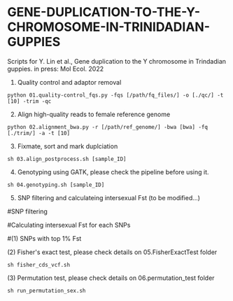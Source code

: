 # GENE-DUPLICATION-TO-THE-Y-CHROMOSOME-IN-TRINIDADIAN-GUPPIES
Scripts for Y. Lin et al., Gene duplication to the Y chromosome in Trindadian guppies. in press: Mol Ecol. 2022

1. Quality control and adaptor removal
```
python 01.quality-control_fqs.py -fqs [/path/fq_files/] -o [./qc/] -t [10] -trim -qc
```

2. Align high-quality reads to female reference genome 
```
python 02.alignment_bwa.py -r [/path/ref_genome/] -bwa [bwa] -fq [./trim/] -a -t [10]
```

3. Fixmate, sort and mark duplciation
```
sh 03.align_postprocess.sh [sample_ID]
```

4. Genotyping using GATK, please check the pipeline before using it. 
```
sh 04.genotyping.sh [sample_ID]
```

5. SNP filtering and calculateing intersexual Fst (to be modified...)

#SNP filtering 

#Calculating intersexual Fst for each SNPs

#(1) SNPs with top 1% Fst 

(2) Fisher's exact test, please check details on 05.FisherExactTest folder

```sh fisher_cds_vcf.sh```

(3) Permutation test, please check details on 06.permutation_test folder

```sh run_permutation_sex.sh``` 



